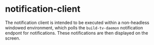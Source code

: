 # notification-client
The notification client is intended to be executed within a non-headless windowed environment, which polls the `build-tv-daemon` notification endpont for notifications. These notifications are then displayed on the screen.
